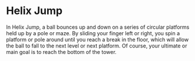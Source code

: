 # Helix Jump
 In Helix Jump, a ball bounces up and down on a series of circular platforms held up by a pole or maze. By sliding your finger left or right, you spin a platform or pole around until you reach a break in the floor, which will allow the ball to fall to the next level or next platform. Of course, your ultimate or main goal is to reach the bottom of the tower.
